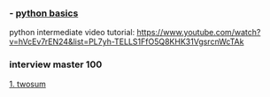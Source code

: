### - [python basics](basics.md)

python intermediate video tutorial: https://www.youtube.com/watch?v=hVcEv7rEN24&list=PL7yh-TELLS1FfO5Q8KHK31VgsrcnWcTAk


### interview master 100
[1. twosum](/Interview%20master%20100/1.%20two%20sum.md)
